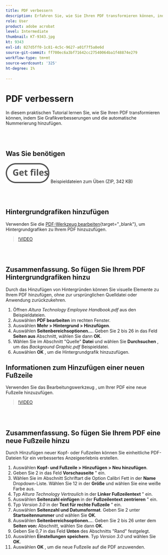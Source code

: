 ```yaml
---
title: PDF verbessern
description: Erfahren Sie, wie Sie Ihren PDF transformieren können, indem Sie Grafikverbesserungen und automatische Nummerierung hinzufügen
role: User
product: adobe acrobat
level: Intermediate
thumbnail: KT-9343.jpg
kt: 9343
exl-id: 827d5ff0-1c81-4c5c-9627-a01f7f5a8e6d
source-git-commit: ff700ec6a3bf71642cc27540064ba1f48874e279
workflow-type: tm+mt
source-wordcount: '325'
ht-degree: 1%

---
```


# PDF verbessern

In diesem praktischen Tutorial lernen Sie, wie Sie Ihren PDF transformieren können, indem Sie Grafikverbesserungen und die automatische Nummerierung hinzufügen.

<br> 

## Was Sie benötigen

[![Dateien abrufen](../assets/Getfiles.svg)](../assets/Enhance.zip)
Beispieldateien zum Üben (ZIP, 342 KB)

<br> 

## Hintergrundgrafiken hinzufügen

Verwenden Sie die [PDF-Werkzeug bearbeiten](https://www.adobe.com/de/acrobat/online/pdf-editor.html){target=&quot;_blank&quot;}, um Hintergrundgrafiken zu Ihrem PDF hinzuzufügen.

>[!VIDEO](https://video.tv.adobe.com/v/338746?hidetitle=true)

<br> 

## Zusammenfassung. So fügen Sie Ihrem PDF Hintergrundgrafiken hinzu

Durch das Hinzufügen von Hintergründen können Sie visuelle Elemente zu Ihrem PDF hinzufügen, ohne zur ursprünglichen Quelldatei oder Anwendung zurückzukehren.

1. Öffnen *Altura Technology Employee Handbook.pdf* aus den Beispieldateien.
1. Auswählen **PDF bearbeiten** im rechten Fenster.
1. Auswählen **Mehr > Hintergrund > Hinzufügen**.
1. Auswählen **Seitenbereichsoptionen...**.
Geben Sie 2 bis 26 in das Feld **Seiten aus** Abschnitt, wählen Sie dann **OK**.
1. Wählen Sie im Abschnitt &quot;Quelle&quot; **Datei** und wählen Sie **Durchsuchen** , um das *Background Graphic.pdf* Beispieldatei.
1. Auswählen **OK** , um die Hintergrundgrafik hinzuzufügen.

## Informationen zum Hinzufügen einer neuen Fußzeile

Verwenden Sie das Bearbeitungswerkzeug , um Ihrer PDF eine neue Fußzeile hinzuzufügen.

>[!VIDEO](https://video.tv.adobe.com/v/338745?hidetitle=true)

<br> 

## Zusammenfassung. So fügen Sie Ihrem PDF eine neue Fußzeile hinzu

Durch Hinzufügen neuer Kopf- oder Fußzeilen können Sie einheitliche PDF-Dateien für ein verbessertes Anzeigeerlebnis erstellen.

1. Auswählen **Kopf- und Fußzeile > Hinzufügen > Neu hinzufügen**.
1. Geben Sie 2 in das Feld **Vorschauseite** &quot; ein.
1. Wählen Sie im Abschnitt Schriftart die Option Calibri Fett in der **Name** Dropdown-Liste.
Wählen Sie 12 in der **Größe** und wählen Sie eine weiße Farbe aus.
1. Typ *Altura Technology Vertraulich* in der **Linker Fußzeilentext** &quot; ein.
1. Auswählen **Seitenzahl einfügen** in der **Fußzeilentext zentrieren** &quot; ein.
1. Typ *Version 3.0* in der **Text für rechte Fußzeile** &quot; ein.
1. Auswählen **Seitenzahl und Datumsformat**.
Geben Sie 2 unter **Startseitennummer** und wählen Sie **OK**.
1. Auswählen **Seitenbereichsoptionen...**.
Geben Sie 2 bis 26 unter dem **Seiten von:** Abschnitt, wählen Sie dann **OK**.
1. Geben Sie 0,7 in das Feld **Unten** des Abschnitts &quot;Rand&quot; festgelegt.
1. Auswählen **Einstellungen speichern**.
Typ *Version 3.0* und wählen Sie **OK**.
1. Auswählen **OK** , um die neue Fußzeile auf die PDF anzuwenden.
